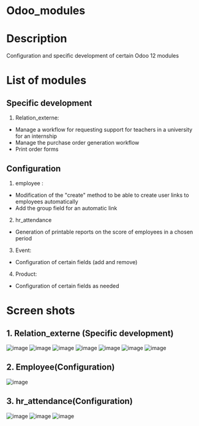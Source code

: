 # Odoo_modules

# Description
Configuration and specific development of certain Odoo 12 modules

# List of modules
## Specific development

1. Relation_externe:
* Manage a workflow for requesting support for teachers in a university for an internship
* Manage the purchase order generation workflow
* Print order forms

## Configuration
1. employee :
* Modification of the "create" method to be able to create user links to employees automatically
* Add the group field for an automatic link

2. hr_attendance
* Generation of printable reports on the score of employees in a chosen period

3. Event:
* Configuration of certain fields (add and remove)

4. Product:
* Configuration of certain fields as needed

# Screen shots
## 1. Relation_externe (Specific development)
![image](https://user-images.githubusercontent.com/32100131/53302387-f54ba480-385d-11e9-9a17-fbfc6d75ca8d.png)
![image](https://user-images.githubusercontent.com/32100131/53302427-380d7c80-385e-11e9-945c-69182895fd41.png)
![image](https://user-images.githubusercontent.com/32100131/53302428-38a61300-385e-11e9-870d-2032a57b9b25.png)
![image](https://user-images.githubusercontent.com/32100131/53302429-38a61300-385e-11e9-834d-6fafb6f2ce44.png)
![image](https://user-images.githubusercontent.com/32100131/53302430-38a61300-385e-11e9-9243-fd6fbe8e8464.png)
![image](https://user-images.githubusercontent.com/32100131/53302432-393ea980-385e-11e9-9952-1a758e6ce230.png)
![image](https://user-images.githubusercontent.com/32100131/53302433-393ea980-385e-11e9-9c5a-b48a10e29d9c.png)
## 2. Employee(Configuration)
![image](https://user-images.githubusercontent.com/32100131/53302424-380d7c80-385e-11e9-979e-d0bec1e4658d.png)
## 3. hr_attendance(Configuration)
![image](https://user-images.githubusercontent.com/32100131/53301844-dcd88b80-3857-11e9-98c0-b4423c644753.png)
![image](https://user-images.githubusercontent.com/32100131/53301849-e19d3f80-3857-11e9-9124-c89bee7c3b06.png)
![image](https://user-images.githubusercontent.com/32100131/53301841-da763180-3857-11e9-8db6-812b9397b265.png)
